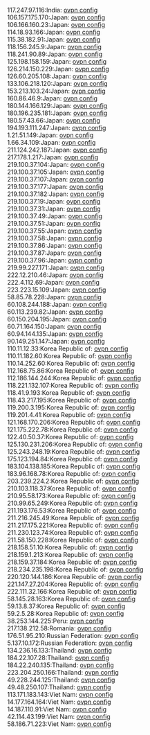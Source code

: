 117.247.97.116:India: [ovpn config](vpn/117_247_97_116.ovpn)  
106.157.175.170:Japan: [ovpn config](vpn/106_157_175_170.ovpn)  
106.166.160.23:Japan: [ovpn config](vpn/106_166_160_23.ovpn)  
114.18.93.166:Japan: [ovpn config](vpn/114_18_93_166.ovpn)  
115.38.182.91:Japan: [ovpn config](vpn/115_38_182_91.ovpn)  
118.156.245.9:Japan: [ovpn config](vpn/118_156_245_9.ovpn)  
118.241.90.89:Japan: [ovpn config](vpn/118_241_90_89.ovpn)  
125.198.158.159:Japan: [ovpn config](vpn/125_198_158_159.ovpn)  
126.214.150.229:Japan: [ovpn config](vpn/126_214_150_229.ovpn)  
126.60.205.108:Japan: [ovpn config](vpn/126_60_205_108.ovpn)  
133.106.218.120:Japan: [ovpn config](vpn/133_106_218_120.ovpn)  
153.213.103.24:Japan: [ovpn config](vpn/153_213_103_24.ovpn)  
160.86.46.9:Japan: [ovpn config](vpn/160_86_46_9.ovpn)  
180.144.166.129:Japan: [ovpn config](vpn/180_144_166_129.ovpn)  
180.196.235.181:Japan: [ovpn config](vpn/180_196_235_181.ovpn)  
180.57.43.66:Japan: [ovpn config](vpn/180_57_43_66.ovpn)  
194.193.111.247:Japan: [ovpn config](vpn/194_193_111_247.ovpn)  
1.21.51.149:Japan: [ovpn config](vpn/1_21_51_149.ovpn)  
1.66.34.109:Japan: [ovpn config](vpn/1_66_34_109.ovpn)  
211.124.242.187:Japan: [ovpn config](vpn/211_124_242_187.ovpn)  
217.178.1.217:Japan: [ovpn config](vpn/217_178_1_217.ovpn)  
219.100.37.104:Japan: [ovpn config](vpn/219_100_37_104.ovpn)  
219.100.37.105:Japan: [ovpn config](vpn/219_100_37_105.ovpn)  
219.100.37.107:Japan: [ovpn config](vpn/219_100_37_107.ovpn)  
219.100.37.177:Japan: [ovpn config](vpn/219_100_37_177.ovpn)  
219.100.37.182:Japan: [ovpn config](vpn/219_100_37_182.ovpn)  
219.100.37.19:Japan: [ovpn config](vpn/219_100_37_19.ovpn)  
219.100.37.31:Japan: [ovpn config](vpn/219_100_37_31.ovpn)  
219.100.37.49:Japan: [ovpn config](vpn/219_100_37_49.ovpn)  
219.100.37.51:Japan: [ovpn config](vpn/219_100_37_51.ovpn)  
219.100.37.55:Japan: [ovpn config](vpn/219_100_37_55.ovpn)  
219.100.37.58:Japan: [ovpn config](vpn/219_100_37_58.ovpn)  
219.100.37.86:Japan: [ovpn config](vpn/219_100_37_86.ovpn)  
219.100.37.87:Japan: [ovpn config](vpn/219_100_37_87.ovpn)  
219.100.37.96:Japan: [ovpn config](vpn/219_100_37_96.ovpn)  
219.99.227.171:Japan: [ovpn config](vpn/219_99_227_171.ovpn)  
222.12.210.46:Japan: [ovpn config](vpn/222_12_210_46.ovpn)  
222.4.112.69:Japan: [ovpn config](vpn/222_4_112_69.ovpn)  
223.223.15.109:Japan: [ovpn config](vpn/223_223_15_109.ovpn)  
58.85.78.228:Japan: [ovpn config](vpn/58_85_78_228.ovpn)  
60.108.244.188:Japan: [ovpn config](vpn/60_108_244_188.ovpn)  
60.113.239.82:Japan: [ovpn config](vpn/60_113_239_82.ovpn)  
60.150.204.195:Japan: [ovpn config](vpn/60_150_204_195.ovpn)  
60.71.164.150:Japan: [ovpn config](vpn/60_71_164_150.ovpn)  
60.94.144.135:Japan: [ovpn config](vpn/60_94_144_135.ovpn)  
90.149.251.147:Japan: [ovpn config](vpn/90_149_251_147.ovpn)  
110.11.12.33:Korea Republic of: [ovpn config](vpn/110_11_12_33.ovpn)  
110.11.182.60:Korea Republic of: [ovpn config](vpn/110_11_182_60.ovpn)  
110.14.252.60:Korea Republic of: [ovpn config](vpn/110_14_252_60.ovpn)  
112.168.75.86:Korea Republic of: [ovpn config](vpn/112_168_75_86.ovpn)  
112.186.144.244:Korea Republic of: [ovpn config](vpn/112_186_144_244.ovpn)  
118.221.132.107:Korea Republic of: [ovpn config](vpn/118_221_132_107.ovpn)  
118.41.9.193:Korea Republic of: [ovpn config](vpn/118_41_9_193.ovpn)  
118.43.217.195:Korea Republic of: [ovpn config](vpn/118_43_217_195.ovpn)  
119.200.3.195:Korea Republic of: [ovpn config](vpn/119_200_3_195.ovpn)  
119.201.4.41:Korea Republic of: [ovpn config](vpn/119_201_4_41.ovpn)  
121.168.170.206:Korea Republic of: [ovpn config](vpn/121_168_170_206.ovpn)  
121.175.222.78:Korea Republic of: [ovpn config](vpn/121_175_222_78.ovpn)  
122.40.50.37:Korea Republic of: [ovpn config](vpn/122_40_50_37.ovpn)  
125.130.231.206:Korea Republic of: [ovpn config](vpn/125_130_231_206.ovpn)  
125.243.248.19:Korea Republic of: [ovpn config](vpn/125_243_248_19.ovpn)  
175.123.194.84:Korea Republic of: [ovpn config](vpn/175_123_194_84.ovpn)  
183.104.138.185:Korea Republic of: [ovpn config](vpn/183_104_138_185.ovpn)  
183.96.168.78:Korea Republic of: [ovpn config](vpn/183_96_168_78.ovpn)  
203.239.224.2:Korea Republic of: [ovpn config](vpn/203_239_224_2.ovpn)  
210.103.118.37:Korea Republic of: [ovpn config](vpn/210_103_118_37.ovpn)  
210.95.58.173:Korea Republic of: [ovpn config](vpn/210_95_58_173.ovpn)  
210.99.65.249:Korea Republic of: [ovpn config](vpn/210_99_65_249.ovpn)  
211.193.176.53:Korea Republic of: [ovpn config](vpn/211_193_176_53.ovpn)  
211.216.245.49:Korea Republic of: [ovpn config](vpn/211_216_245_49.ovpn)  
211.217.175.221:Korea Republic of: [ovpn config](vpn/211_217_175_221.ovpn)  
211.230.123.74:Korea Republic of: [ovpn config](vpn/211_230_123_74.ovpn)  
211.58.150.228:Korea Republic of: [ovpn config](vpn/211_58_150_228.ovpn)  
218.158.51.10:Korea Republic of: [ovpn config](vpn/218_158_51_10.ovpn)  
218.159.1.213:Korea Republic of: [ovpn config](vpn/218_159_1_213.ovpn)  
218.159.37.184:Korea Republic of: [ovpn config](vpn/218_159_37_184.ovpn)  
218.234.235.198:Korea Republic of: [ovpn config](vpn/218_234_235_198.ovpn)  
220.120.144.186:Korea Republic of: [ovpn config](vpn/220_120_144_186.ovpn)  
221.147.27.204:Korea Republic of: [ovpn config](vpn/221_147_27_204.ovpn)  
222.111.32.166:Korea Republic of: [ovpn config](vpn/222_111_32_166.ovpn)  
58.145.28.163:Korea Republic of: [ovpn config](vpn/58_145_28_163.ovpn)  
59.13.8.37:Korea Republic of: [ovpn config](vpn/59_13_8_37.ovpn)  
59.2.5.28:Korea Republic of: [ovpn config](vpn/59_2_5_28.ovpn)  
38.253.144.225:Peru: [ovpn config](vpn/38_253_144_225.ovpn)  
217.138.212.58:Romania: [ovpn config](vpn/217_138_212_58.ovpn)  
176.51.95.210:Russian Federation: [ovpn config](vpn/176_51_95_210.ovpn)  
5.137.10.172:Russian Federation: [ovpn config](vpn/5_137_10_172.ovpn)  
134.236.16.133:Thailand: [ovpn config](vpn/134_236_16_133.ovpn)  
184.22.107.28:Thailand: [ovpn config](vpn/184_22_107_28.ovpn)  
184.22.240.135:Thailand: [ovpn config](vpn/184_22_240_135.ovpn)  
223.204.250.166:Thailand: [ovpn config](vpn/223_204_250_166.ovpn)  
49.228.244.125:Thailand: [ovpn config](vpn/49_228_244_125.ovpn)  
49.48.250.107:Thailand: [ovpn config](vpn/49_48_250_107.ovpn)  
113.171.183.143:Viet Nam: [ovpn config](vpn/113_171_183_143.ovpn)  
14.177.164.164:Viet Nam: [ovpn config](vpn/14_177_164_164.ovpn)  
14.187.110.91:Viet Nam: [ovpn config](vpn/14_187_110_91.ovpn)  
42.114.43.199:Viet Nam: [ovpn config](vpn/42_114_43_199.ovpn)  
58.186.71.223:Viet Nam: [ovpn config](vpn/58_186_71_223.ovpn)  
